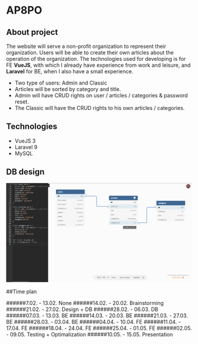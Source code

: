 # AP8PO
## About project

The website will serve a non-profit organization to represent their organization. Users will be able to create their own articles about the operation of the organization.
The technologies used for developing is for FE **VueJS**, with which I already have experience from work and leisure, and **Laravel** for BE, when I also have a small experience.

 * Two type of users: Admin and Classic
 * Articles will be sorted by category and title.
 * Admin will have CRUD rights on user / articles / categories & password reset.
 * The Classic will have the CRUD rights to his own articles / categories.
 

## Technologies
 * VueJS 3
 * Laravel 9
 * MySQL

## DB design
![Database design](./img/db_pic.png)

##Time plan

######7.02. - 13.02.
    None
######14.02. - 20.02.
    Brainstorming
######21.02. - 27.02.
    Design + DB
######28.02. - 06.03.
    DB
######07.03. - 13.03.
    BE
######14.03. - 20.03.
    BE
######21.03. - 27.03.
    BE
######28.03. - 03.04.
    BE
######04.04. - 10.04.
    FE
######11.04. - 17.04.
    FE
######18.04. - 24.04.
    FE
######25.04. - 01.05.
    FE
######02.05. - 09.05.
    Testing + Optimalization
######10.05. - 15.05.
    Presentation